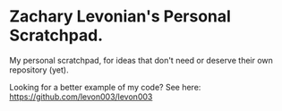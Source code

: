 # Zachary Levonian's Personal Scratchpad.

My personal scratchpad, for ideas that don't need or deserve their own repository (yet).

Looking for a better example of my code? See here: https://github.com/levon003/levon003
